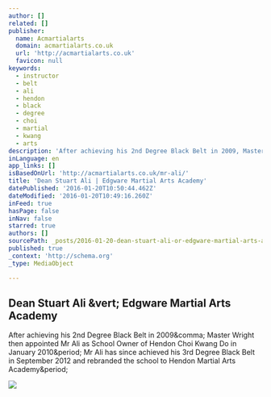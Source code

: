 ```yaml
---
author: []
related: []
publisher:
  name: Acmartialarts
  domain: acmartialarts.co.uk
  url: 'http://acmartialarts.co.uk'
  favicon: null
keywords:
  - instructor
  - belt
  - ali
  - hendon
  - black
  - degree
  - choi
  - martial
  - kwang
  - arts
description: 'After achieving his 2nd Degree Black Belt in 2009, Master Wright then appointed Mr Ali as School Owner of Hendon Choi Kwang Do in January 2010. Mr Ali has since achieved his 3rd Degree Black Belt in September 2012 and rebranded the school to Hendon Martial Arts Academy.'
inLanguage: en
app_links: []
isBasedOnUrl: 'http://acmartialarts.co.uk/mr-ali/'
title: 'Dean Stuart Ali | Edgware Martial Arts Academy'
datePublished: '2016-01-20T10:50:44.462Z'
dateModified: '2016-01-20T10:49:16.260Z'
inFeed: true
hasPage: false
inNav: false
starred: true
authors: []
sourcePath: _posts/2016-01-20-dean-stuart-ali-or-edgware-martial-arts-academy.md
published: true
_context: 'http://schema.org'
_type: MediaObject

---
```

<article style=""><h1>Dean Stuart Ali &amp;vert; Edgware Martial Arts Academy</h1><p>After achieving his 2nd Degree Black Belt in 2009&amp;comma; Master Wright then appointed Mr Ali as School Owner of Hendon Choi Kwang Do in January 2010&amp;period; Mr Ali has since achieved his 3rd Degree Black Belt in September 2012 and rebranded the school to Hendon Martial Arts Academy&amp;period;</p><img src="http://acmartialarts.co.uk/wp-content/uploads/2012/10/Mr-Ali-Mr-Connolly.jpeg" /></article>